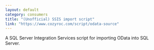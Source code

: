 ```yaml
---
layout: default
category: consumers
title: "(Unofficial) SSIS import script"
link: "https://www.cozyroc.com/script/odata-source"
---
```

A SQL Server Integration Services script for importing OData into SQL Server.
